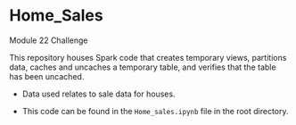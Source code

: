 # Home_Sales
Module 22 Challenge

This repository houses Spark code that creates temporary views, partitions data, caches and uncaches a temporary table, and verifies that the table has been uncached.

* Data used relates to sale data for houses.

* This code can be found in the `Home_sales.ipynb` file in the root directory.
